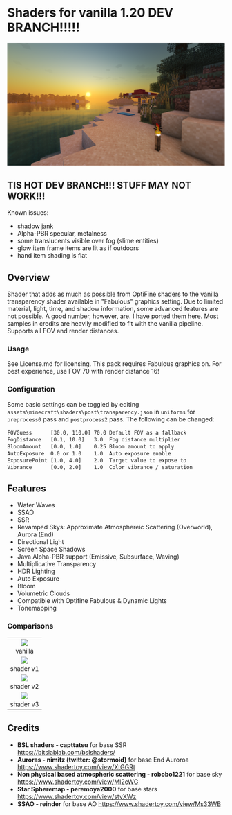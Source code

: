 # Shaders for vanilla 1.20 DEV BRANCH!!!!!
<img src="images/4.png" /> 

## TIS HOT DEV BRANCH!!! STUFF MAY NOT WORK!!!

Known issues:
- shadow jank
- Alpha-PBR specular, metalness
- some translucents visible over fog (slime entities)
- glow item frame items are lit as if outdoors
- hand item shading is flat

## Overview
Shader that adds as much as possible from OptiFine shaders to the vanilla transparency shader available in "Fabulous" graphics setting. Due to limited material, light, time, and shadow information, some advanced features are not possible. A good number, however, are. I have ported them here. Most samples in credits are heavily modified to fit with the vanilla pipeline. Supports all FOV and render distances.

### Usage
See License.md for licensing. This pack requires Fabulous graphics on. For best experience, use FOV 70 with render distance 16!

### Configuration
Some basic settings can be toggled by editing `assets\minecraft\shaders\post\transparency.json` in `uniforms` for `preprocess0` pass and `postprocess2` pass. The following can be changed:
```
FOVGuess      [30.0, 110.0] 70.0 Default FOV as a fallback
FogDistance   [0.1, 10.0]   3.0  Fog distance multiplier
BloomAmount   [0.0, 1.0]    0.25 Bloom amount to apply
AutoExposure  0.0 or 1.0    1.0  Auto exposure enable
ExposurePoint [1.0, 4.0]    2.0  Target value to expose to  
Vibrance      [0.0, 2.0]    1.0  Color vibrance / saturation
```

## Features
- Water Waves
- SSAO
- SSR
- Revamped Skys: Approximate Atmosphereic Scattering (Overworld), Aurora (End)
- Directional Light
- Screen Space Shadows
- Java Alpha-PBR support (Emissive, Subsurface, Waving)
- Multiplicative Transparency
- HDR Lighting
- Auto Exposure
- Bloom
- Volumetric Clouds
- Compatible with Optifine Fabulous & Dynamic Lights
- Tonemapping

### Comparisons
<div>
    <table style="width:100%">
        <tr>
            <td align="middle">
              <img src="images/0.png"/>
              <figcaption align="middle">vanilla</figcaption>
            </td>
        </tr>
        <tr>
            <td align="middle">
              <img src="images/1.png"/> 
              <figcaption align="middle">shader v1</figcaption>
            </td>
        </tr>
        <tr>
            <td align="middle">
              <img src="images/2.png"/> 
              <figcaption align="middle">shader v2</figcaption>
            </td>
        </tr>
        <tr>
            <td align="middle">
              <img src="images/5.png"/> 
              <figcaption align="middle">shader v3</figcaption>
            </td>
        </tr>
    </table>
</div>

## Credits
- **BSL shaders - capttatsu** for base SSR https://bitslablab.com/bslshaders/
- **Auroras - nimitz (twitter: @stormoid)** for base End Auroroa https://www.shadertoy.com/view/XtGGRt
- **Non physical based atmospheric scattering - robobo1221** for base sky https://www.shadertoy.com/view/Ml2cWG
- **Star Spheremap - peremoya2000** for base stars https://www.shadertoy.com/view/styXWz
- **SSAO - reinder** for base AO https://www.shadertoy.com/view/Ms33WB
